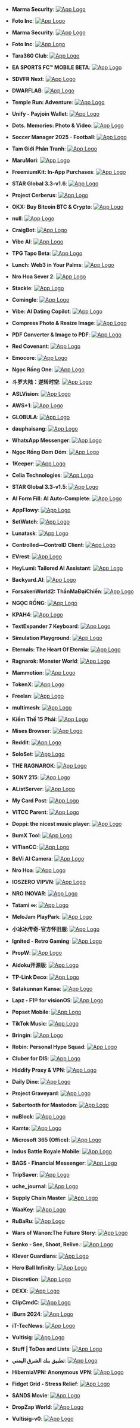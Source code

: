 - **Marma Security**: [![App Logo](https://is1-ssl.mzstatic.com/image/thumb/Purple221/v4/20/bc/bb/20bcbb65-865d-837c-972e-d8f5d1e5b253/AppIcon-0-0-1x_U007emarketing-0-7-0-0-85-220.png/200x200bb-80.png)](https://testflight.apple.com/join/hcM99ZF8)
- **Foto Inc**: [![App Logo](https://is1-ssl.mzstatic.com/image/thumb/Purple211/v4/5f/ef/93/5fef939a-ec4f-f950-7b4d-3d0193b6c430/AppIcon-0-0-1x_U007emarketing-0-7-0-85-220.png/200x200bb-80.png)](https://testflight.apple.com/join/6nXMFbZd)

- **Marma Security**: [![App Logo](https://is1-ssl.mzstatic.com/image/thumb/Purple221/v4/20/bc/bb/20bcbb65-865d-837c-972e-d8f5d1e5b253/AppIcon-0-0-1x_U007emarketing-0-7-0-0-85-220.png/200x200bb-80.png)](https://testflight.apple.com/join/hcM99ZF8)
- **Foto Inc**: [![App Logo](https://is1-ssl.mzstatic.com/image/thumb/Purple211/v4/5f/ef/93/5fef939a-ec4f-f950-7b4d-3d0193b6c430/AppIcon-0-0-1x_U007emarketing-0-7-0-85-220.png/200x200bb-80.png)](https://testflight.apple.com/join/6nXMFbZd)

- **Tara360 Club**: [![App Logo](https://is1-ssl.mzstatic.com/image/thumb/Purple211/v4/53/25/d1/5325d1ff-5206-acd7-0c24-f0879a99232a/AppIcon-production-0-0-1x_U007emarketing-0-10-0-0-85-220.png/200x200bb-80.png)](https://testflight.apple.com/join/Gg4r70vP)
- **EA SPORTS FC™ MOBILE BETA**: [![App Logo](https://is1-ssl.mzstatic.com/image/thumb/Purple211/v4/ae/78/da/ae78da9b-201e-bead-bdf0-bc603d796625/AppIcon-1x_U007emarketing-0-7-0-85-220-0.png/200x200bb-80.png)](https://testflight.apple.com/join/RsasaCM6)

- **SDVFR Next**: [![App Logo](https://is1-ssl.mzstatic.com/image/thumb/Purple221/v4/5b/58/88/5b58885b-c4cd-32ac-3434-e3b05b2a5e16/AppIcon-0-0-1x_U007epad-0-0-85-220.png/200x200bb-80.png)](https://testflight.apple.com/join/AT7TlgcE)

- **DWARFLAB**: [![App Logo](https://is1-ssl.mzstatic.com/image/thumb/Purple221/v4/c1/0b/8e/c10b8eb6-a8ae-e2e3-5291-3f25075360c3/AppIcon-0-0-1x_U007epad-0-0-0-10-0-0-85-220.png/200x200bb-80.png)](https://testflight.apple.com/join/tkgyzuZe)
- **Temple Run: Adventure**: [![App Logo](https://is1-ssl.mzstatic.com/image/thumb/Purple221/v4/e7/c1/43/e7c1437d-ccaf-f4e9-32ad-066af8bb0111/AppIcon-1x_U007emarketing-0-7-0-85-220-0.png/200x200bb-80.png)](https://testflight.apple.com/join/8c2K8z2s)

- **Unify - Payjoin Wallet**: [![App Logo](https://is1-ssl.mzstatic.com/image/thumb/Purple221/v4/27/14/5f/27145ff9-b0ae-b6b4-1feb-65fb19a25493/AppIcon-0-0-1x_U007emarketing-0-10-0-85-220.png/200x200bb-80.png)](https://testflight.apple.com/join/3WdlTdna)
- **Dots. Memories: Photo & Video**: [![App Logo](https://is1-ssl.mzstatic.com/image/thumb/Purple211/v4/d1/47/9b/d1479b0b-5aed-ef24-e458-4f16d01148ed/AppIcon-0-0-1x_U007emarketing-0-7-0-85-220.png/200x200bb-80.png)](https://testflight.apple.com/join/Bt4Wvavf)

- **Soccer Manager 2025 - Football**: [![App Logo](https://is1-ssl.mzstatic.com/image/thumb/Purple211/v4/e8/a4/d5/e8a4d5f3-ecbe-0d1d-8c14-50f4f4a8e17b/AppIcon-0-0-1x_U007emarketing-0-7-0-85-220.png/200x200bb-80.png)](https://testflight.apple.com/join/5UZ93A7a)
- **Tam Giới Phân Tranh**: [![App Logo](https://is1-ssl.mzstatic.com/image/thumb/Purple211/v4/44/cb/0d/44cb0dec-0d57-b1ec-d37f-308767b4233a/AppIcon-0-0-1x_U007emarketing-0-10-0-85-220.png/200x200bb-80.png)](https://testflight.apple.com/join/zJVHK213)

- **MaruMori**: [![App Logo](https://is1-ssl.mzstatic.com/image/thumb/Purple221/v4/b4/9d/65/b49d655f-daaf-d975-d91d-4ec1345133d6/AppIcon-0-0-1x_U007emarketing-0-10-0-0-85-220.png/200x200bb-80.png)](https://testflight.apple.com/join/MfpPbqCq)

- **FreemiumKit: In-App Purchases**: [![App Logo](https://is1-ssl.mzstatic.com/image/thumb/Purple211/v4/ed/5d/41/ed5d4155-d917-7b90-5de3-d58f6ec2e8d0/AppIcon-0-0-1x_U007epad-0-sRGB-85-220.png/200x200bb-80.png)](https://testflight.apple.com/join/AhTsftRv)

- **STAR Global 3.3-v1.6**: [![App Logo](https://is1-ssl.mzstatic.com/image/thumb/Purple221/v4/09/f0/4b/09f04be6-4755-b43d-64dd-ab992902b583/AppIcon-1x_U007emarketing-0-0-GLES2_U002c0-512MB-sRGB-0-0-0-85-220-0-0-0-8.png/200x200bb-80.png)](https://testflight.apple.com/join/We5AU9nj)
- **Project Cerberus**: [![App Logo](https://is1-ssl.mzstatic.com/image/thumb/Purple221/v4/bc/1b/ce/bc1bce34-f153-9075-d6f3-effa15e13113/AppIcon-1x_U007emarketing-0-7-0-85-220-0.png/200x200bb-80.png)](https://testflight.apple.com/join/jaT62yTP)

- **OKX: Buy Bitcoin BTC & Crypto**: [![App Logo](https://is1-ssl.mzstatic.com/image/thumb/Purple211/v4/48/48/ff/4848ff06-cd36-5563-eb69-6daf4fff5b43/AppIcon-1x_U007emarketing-0-7-0-85-220-0.png/200x200bb-80.png)](https://testflight.apple.com/join/suzsfxod)

- **null**: [![App Logo](https://is1-ssl.mzstatic.com/image/thumb/Purple211/v4/ae/78/da/ae78da9b-201e-bead-bdf0-bc603d796625/AppIcon-1x_U007emarketing-0-7-0-85-220-0.png/200x200bb-80.png)](https://testflight.apple.com/join/RsasaCM6)

- **CraigBot**: [![App Logo](https://is1-ssl.mzstatic.com/image/thumb/Purple221/v4/da/c5/9a/dac59a8d-8b0a-e741-90eb-e23afffb5abc/AppIcon-0-0-1x_U007ephone-0-1-85-220.jpeg/200x200bb-80.png)](https://testflight.apple.com/join/bNsRH4kh)

- **Vibe AI**: [![App Logo](https://is1-ssl.mzstatic.com/image/thumb/Purple221/v4/7d/73/85/7d7385d3-4dfc-b877-1686-46eae35706b3/AppIcon-0-0-1x_U007epad-0-0-sRGB-85-220.jpeg/200x200bb-80.png)](https://testflight.apple.com/join/g0Zl8pVd)

- **TPG Tapo Beta**: [![App Logo](https://is1-ssl.mzstatic.com/image/thumb/Purple221/v4/84/97/9f/84979f6e-5803-c6c7-2e70-7a1e9a8641c8/AppIcon-Beta-Big-0-0-1x_U007emarketing-0-7-0-0-sRGB-85-220.png/200x200bb-80.png)](https://testflight.apple.com/join/TlL8lXUE)

- **Lunch: Web3 in Your Palms**: [![App Logo](https://is1-ssl.mzstatic.com/image/thumb/Purple211/v4/fe/d3/4c/fed34c69-938d-20cf-ed7e-bdcf615ce3dc/AppIcon-0-0-1x_U007emarketing-0-7-0-85-220.png/200x200bb-80.png)](https://testflight.apple.com/join/QXss3kEl)

- **Nro Hoa Sever 2**: [![App Logo](https://is1-ssl.mzstatic.com/image/thumb/Purple221/v4/3f/5e/36/3f5e3621-f0e3-e8de-970b-8e4ab16916a3/AppIcon-1x_U007emarketing-0-7-0-85-220-0.png/200x200bb-80.png)](https://testflight.apple.com/join/iBQpYuai)

- **Stackie**: [![App Logo](https://is1-ssl.mzstatic.com/image/thumb/Purple211/v4/0e/84/c6/0e84c66f-2277-fcb4-c45b-68d4fad3fe2a/AppIcon-0-1x_U007ephone-0-0-85-220-0.png/200x200bb-80.png)](https://testflight.apple.com/join/25CvgSSv)

- **Comingle**: [![App Logo](https://is1-ssl.mzstatic.com/image/thumb/Purple221/v4/95/d4/0b/95d40b86-37c2-aec9-dc33-df0f86dfecc3/AppIcon-0-0-1x_U007epad-0-85-220.png/200x200bb-80.png)](https://testflight.apple.com/join/8rckHFzp)

- **Vibe: AI Dating Copilot**: [![App Logo](https://is1-ssl.mzstatic.com/image/thumb/Purple221/v4/a7/aa/a4/a7aaa4da-0042-b25b-697d-e56b62e4c287/AppIcon-0-0-1x_U007epad-0-0-sRGB-85-220.png/200x200bb-80.png)](https://testflight.apple.com/join/g0Zl8pVd)

- **Compress Photo & Resize Image**: [![App Logo](https://is1-ssl.mzstatic.com/image/thumb/Purple221/v4/6f/63/d6/6f63d63e-adb6-68a4-b964-6e32316f2273/AppIcon-0-0-1x_U007ephone-0-1-85-220.png/200x200bb-80.png)](https://testflight.apple.com/join/XEv7sqcJ)

- **PDF Converter & Image to PDF**: [![App Logo](https://is1-ssl.mzstatic.com/image/thumb/Purple211/v4/1f/98/35/1f983552-dd27-f00e-0f92-28793e7d3ded/AppIcon-0-0-1x_U007ephone-0-0-sRGB-85-220.png/200x200bb-80.png)](https://testflight.apple.com/join/fPVfwjVC)

- **Red Covenant**: [![App Logo](https://is1-ssl.mzstatic.com/image/thumb/Purple221/v4/47/36/5f/47365f4b-1405-14bf-7abc-0877743b97e5/AppIcon-0-0-1x_U007emarketing-0-7-0-85-220.png/200x200bb-80.png)](https://testflight.apple.com/join/29NknnRm)

- **Emocore**: [![App Logo](https://is1-ssl.mzstatic.com/image/thumb/Purple221/v4/90/9b/97/909b97c5-c8b3-648a-bec3-b66c07e3590c/AppIcon-0-1x_U007epad-0-1-P3-85-220-0.png/200x200bb-80.png)](https://testflight.apple.com/join/JGvKdJE7)

- **Ngọc Rồng One**: [![App Logo](https://is1-ssl.mzstatic.com/image/thumb/Purple221/v4/79/af/25/79af25e6-7265-60b3-293f-09756942673c/AppIcon-1x_U007emarketing-0-7-0-85-220-0.png/200x200bb-80.png)](https://testflight.apple.com/join/qMfuhMWX)
- **斗罗大陆：逆转时空**: [![App Logo](https://is1-ssl.mzstatic.com/image/thumb/Purple221/v4/cb/fe/d1/cbfed175-32bd-c34e-b5ca-777268f9bec8/GameIcon0-0-0-1x_U007emarketing-0-7-0-85-220.png/200x200bb-80.png)](https://testflight.apple.com/join/5vznz2Wj)

- **ASLVision**: [![App Logo](https://is1-ssl.mzstatic.com/image/thumb/Purple221/v4/9a/23/94/9a2394d6-3660-7433-2cee-9bcf54fea5be/AppIcon-1x_U007emarketing-0-7-0-85-220.png/200x200bb-80.png)](https://testflight.apple.com/join/fJCCqY4Q)

- **AWS+1**: [![App Logo](https://is1-ssl.mzstatic.com/image/thumb/Purple211/v4/9f/0b/a9/9f0ba9fa-b783-fd53-52b5-c520fc5af68e/AppIcon-0-0-1x_U007emarketing-0-7-0-0-85-220.png/200x200bb-80.png)](https://testflight.apple.com/join/hV7fEuUv)

- **GLOBULA**: [![App Logo](https://is1-ssl.mzstatic.com/image/thumb/Purple211/v4/5a/a3/a3/5aa3a323-991c-ae33-e5e9-0b01d9d51017/AppIcon-1x_U007emarketing-0-7-0-85-220-0.png/200x200bb-80.png)](https://testflight.apple.com/join/xaJ7raw5)

- **dauphaisang**: [![App Logo](https://is1-ssl.mzstatic.com/image/thumb/Purple211/v4/3b/2c/8e/3b2c8e15-9d64-c5d9-4357-3def5ef7d126/AppIcon-0-0-1x_U007emarketing-0-7-0-85-220.png/200x200bb-80.png)](https://testflight.apple.com/join/M7FH1r7V)

- **WhatsApp Messenger**: [![App Logo](https://is1-ssl.mzstatic.com/image/thumb/Purple221/v4/7f/85/bc/7f85bc84-4012-40e3-62c5-0393f096a5ec/AppIconCatalystBetarelbranch-0-2x_U007euniversal-0-0-0-4-0-0-0-85-220-0.png/200x200bb-80.png)](https://testflight.apple.com/join/krUFQpyJ)

- **Ngọc Rồng Đom Đóm**: [![App Logo](https://is1-ssl.mzstatic.com/image/thumb/Purple211/v4/e3/5a/e5/e35ae5e2-0825-99c4-ddd0-e8a3c3745e9b/AppIcon-0-0-1x_U007emarketing-0-7-0-85-220.png/200x200bb-80.png)](https://testflight.apple.com/join/y1S2DkS9)

- **1Keeper**: [![App Logo](https://is1-ssl.mzstatic.com/image/thumb/Purple211/v4/3d/21/24/3d21242c-f5f5-5b23-8706-d47c70401a7b/AppIcon-0-0-1x_U007emarketing-0-5-0-85-220.png/200x200bb-80.png)](https://testflight.apple.com/join/ExEst8hT)

- **Celia Technologies**: [![App Logo](https://is1-ssl.mzstatic.com/image/thumb/Purple221/v4/30/30/18/3030182c-afdb-4aba-d877-7e0990046773/AppIcon-0-0-1x_U007epad-0-85-220.png/200x200bb-80.png)](https://testflight.apple.com/join/KWFbfKK1)

- **STAR Global 3.3-v1.5**: [![App Logo](https://is1-ssl.mzstatic.com/image/thumb/Purple221/v4/5b/df/ab/5bdfab92-5328-5471-4e56-8c0a25e98206/AppIcon-1x_U007emarketing-0-0-GLES2_U002c0-512MB-sRGB-0-0-0-85-220-0-0-0-8.png/200x200bb-80.png)](https://testflight.apple.com/join/We5AU9nj)

- **AI Form Fill: AI Auto-Complete**: [![App Logo](https://is1-ssl.mzstatic.com/image/thumb/Purple211/v4/0b/1c/dd/0b1cdd52-f598-a18f-79fb-8ab87455287e/AppIcon-0-0-85-220-0-4-0-2x.png/200x200bb-80.png)](https://testflight.apple.com/join/QVSGHxxq)

- **AppFlowy**: [![App Logo](https://is1-ssl.mzstatic.com/image/thumb/Purple211/v4/29/d5/77/29d57790-c339-344c-b113-8f636e067522/AppIcon-0-0-1x_U007emarketing-0-6-0-0-85-220.png/200x200bb-80.png)](https://testflight.apple.com/join/6CexvkDz)

- **SetWatch**: [![App Logo](https://is1-ssl.mzstatic.com/image/thumb/Purple211/v4/7f/7b/76/7f7b7676-049b-7a44-1b0d-a7a42ffc7095/MessagesApplicationStub60x60@2x.png/200x200bb-80.png)](https://testflight.apple.com/join/N6Pq2S6g)

- **Lunatask**: [![App Logo](https://is1-ssl.mzstatic.com/image/thumb/Purple221/v4/5b/ab/2c/5bab2c1e-6f88-0597-6068-47e7ae336c7c/AppIcon-0-0-1x_U007epad-0-85-220.png/200x200bb-80.png)](https://testflight.apple.com/join/kBdIBSQK)

- **Controlled—ControlD Client**: [![App Logo](https://is1-ssl.mzstatic.com/image/thumb/Purple221/v4/b2/91/1a/b2911ab7-d104-1b0f-36e5-c89649532608/AppIcon-0-0-1x_U007epad-0-0-85-220.png/200x200bb-80.png)](https://testflight.apple.com/join/DsiP91S8)

- **EVrest**: [![App Logo](https://is1-ssl.mzstatic.com/image/thumb/Purple211/v4/48/c9/bb/48c9bbd8-d020-e491-5ced-89e54806a619/AppIcon-0-1x_U007emarketing-0-5-0-85-220-0.png/200x200bb-80.png)](https://testflight.apple.com/join/PsozH8Fq)

- **HeyLumi: Tailored AI Assistant**: [![App Logo](https://is1-ssl.mzstatic.com/image/thumb/Purple211/v4/a6/6c/cd/a66ccd94-d605-4c6b-22e7-85b84ee0a79c/AppIcon-1x_U007ephone-0-0-85-220-0.png/200x200bb-80.png)](https://testflight.apple.com/join/reQsxT5Q)

- **Backyard.AI**: [![App Logo](https://is1-ssl.mzstatic.com/image/thumb/Purple221/v4/43/bd/b5/43bdb5f8-1e07-c5b2-349b-32c211fe73f0/AppIcon-0-0-1x_U007epad-0-85-220.png/200x200bb-80.png)](https://testflight.apple.com/join/MaP0ap1E)

- **ForsakenWorld2: ThầnMaĐạiChiến**: [![App Logo](https://is1-ssl.mzstatic.com/image/thumb/Purple221/v4/2e/0b/47/2e0b475b-b30d-593b-fe9b-782657cb9619/AppIcon-0-0-1x_U007emarketing-0-6-0-85-220.png/200x200bb-80.png)](https://testflight.apple.com/join/8x7jZt9r)

- **NGỌC RỒNG**: [![App Logo](https://is1-ssl.mzstatic.com/image/thumb/Purple221/v4/a1/c1/bb/a1c1bb8c-e658-1794-2084-001bbdc91e5e/AppIcon-0-0-1x_U007emarketing-0-7-0-85-220.png/200x200bb-80.png)](https://testflight.apple.com/join/b7uMJ98E)

- **KPAH4**: [![App Logo](https://is1-ssl.mzstatic.com/image/thumb/Purple221/v4/7a/6a/42/7a6a4282-a798-b3f1-8896-f7392850ccb2/AppIcon-0-0-1x_U007ephone-0-10-0-85-220.png/200x200bb-80.png)](https://testflight.apple.com/join/ssNqHRM9)
- **TextExpander 7 Keyboard**: [![App Logo](https://is1-ssl.mzstatic.com/image/thumb/Purple221/v4/2c/14/1a/2c141af3-fab3-4f78-6d0d-ccdcc15f9608/AppIcon-0-1x_U007emarketing-0-4-85-220-0.png/200x200bb-80.png)](https://testflight.apple.com/join/vKrjNFUr)

- **Simulation Playground**: [![App Logo](https://is1-ssl.mzstatic.com/image/thumb/Purple221/v4/02/74/10/02741029-2789-8dbd-672d-d688e13799a2/AppIcon.lsr/200x200bb-80.png)](https://testflight.apple.com/join/rMf3CCf7)

- **Eternals: The Heart Of Eternia**: [![App Logo](https://is1-ssl.mzstatic.com/image/thumb/Purple221/v4/ce/d1/d7/ced1d763-d7c1-8fe3-8cfd-312b5188e72c/AppIcon-0-0-1x_U007emarketing-0-7-0-85-220.png/200x200bb-80.png)](https://testflight.apple.com/join/zcfkDqbm)

- **Ragnarok: Monster World**: [![App Logo](https://is1-ssl.mzstatic.com/image/thumb/Purple211/v4/d9/18/7f/d9187fcf-1047-3285-fea3-1e5a3fafee0d/AppIcon-0-0-1x_U007emarketing-0-7-0-85-220.png/200x200bb-80.png)](https://testflight.apple.com/join/W5sHnVHT)

- **Mammotion**: [![App Logo](https://is1-ssl.mzstatic.com/image/thumb/Purple221/v4/cb/a6/73/cba67305-dbad-655b-ad0b-d3fdb471813e/AppIcon-0-0-1x_U007emarketing-0-7-0-0-sRGB-85-220.png/200x200bb-80.png)](https://testflight.apple.com/join/GsYEMjIk)

- **TokenX**: [![App Logo](https://is1-ssl.mzstatic.com/image/thumb/Purple221/v4/ab/65/c3/ab65c31c-f204-e7e7-12cf-fdf4366c4d95/AppIcon-0-0-1x_U007emarketing-0-7-0-85-220.png/200x200bb-80.png)](https://testflight.apple.com/join/KSSmtna3)

- **Freelan**: [![App Logo](https://is1-ssl.mzstatic.com/image/thumb/Purple211/v4/58/d0/d7/58d0d720-df67-2cdf-2fe4-52e68dffc4f6/AppIcon-0-0-1x_U007emarketing-0-5-0-0-85-220.png/200x200bb-80.png)](https://testflight.apple.com/join/q3JGZn5D)

- **multimesh**: [![App Logo](https://is1-ssl.mzstatic.com/image/thumb/Purple211/v4/5f/34/39/5f343984-25dd-58d5-964b-caf73c2d9949/AppIcon-0-0-1x_U007emarketing-0-7-0-0-85-220.png/200x200bb-80.png)](https://testflight.apple.com/join/TetHa5GP)

- **Kiếm Thế 15 Phái**: [![App Logo](https://is1-ssl.mzstatic.com/image/thumb/Purple221/v4/b9/91/03/b9910306-a1e6-b151-0471-caeb09137f64/AppIcon-0-0-1x_U007emarketing-0-7-0-85-220.png/200x200bb-80.png)](https://testflight.apple.com/join/s3LjPecB)

- **Mises Browser**: [![App Logo](https://is1-ssl.mzstatic.com/image/thumb/Purple211/v4/a0/8d/00/a08d0027-ca48-bbb9-4525-77dbd627dc58/AppIcon-0-0-1x_U007emarketing-0-0-0-6-0-0-85-220.png/200x200bb-80.png)](https://testflight.apple.com/join/dFykgML6)

- **Reddit**: [![App Logo](https://is1-ssl.mzstatic.com/image/thumb/Purple221/v4/6e/09/83/6e098311-765d-eb99-58d9-224ab948331f/AppIcon-0-0-1x_U007epad-0-0-85-220.png/200x200bb-80.png)](https://testflight.apple.com/join/b9jMyOWt)

- **SoloSet**: [![App Logo](https://is1-ssl.mzstatic.com/image/thumb/Purple211/v4/9c/2c/ad/9c2cade2-50f3-27ef-48ed-4af3d28bbeda/AppIcon-0-0-1x_U007ephone-0-0-85-220.png/200x200bb-80.png)](https://testflight.apple.com/join/K5HeDxPx)

- **THE RAGNAROK**: [![App Logo](https://is1-ssl.mzstatic.com/image/thumb/Purple221/v4/90/4b/88/904b8878-37bf-67dc-e856-75b32407b5a3/AppIcon-0-0-1x_U007epad-0-10-0-85-220.png/200x200bb-80.png)](https://testflight.apple.com/join/NkZHQjmr)

- **SONY 215**: [![App Logo](https://is1-ssl.mzstatic.com/image/thumb/Purple221/v4/02/e2/7b/02e27b9e-69b9-dea0-c440-b3d20b42d187/AppIcon-1x_U007emarketing-0-7-0-85-220-0.png/200x200bb-80.png)](https://testflight.apple.com/join/9qFGRWPX)

- **AListServer**: [![App Logo](https://is1-ssl.mzstatic.com/image/thumb/Purple211/v4/24/c2/ce/24c2ce7e-6fa4-0bb8-8b99-9cdf7c419597/AppIcon-1x_U007epad-0-85-220-0.jpeg/200x200bb-80.png)](https://testflight.apple.com/join/ZkEH1rwb)

- **My Card Post**: [![App Logo](https://is1-ssl.mzstatic.com/image/thumb/Purple221/v4/51/a4/ad/51a4ada3-9539-4ccb-3125-f2b0ba7671e2/AppIcon-1x_U007emarketing-0-7-0-0-85-220-0.png/200x200bb-80.png)](https://testflight.apple.com/join/Uhery85J)
- **VITCC Parent**: [![App Logo](https://is1-ssl.mzstatic.com/image/thumb/Purple211/v4/d8/38/ab/d838ab75-afe2-edc0-ca04-cbddc5459929/AppIcon-0-0-1x_U007emarketing-0-7-0-0-85-220.png/200x200bb-80.png)](https://testflight.apple.com/join/OiJoPPIE)

- **Doppi: the nicest music player**: [![App Logo](https://is1-ssl.mzstatic.com/image/thumb/Purple221/v4/b4/a3/10/b4a3103d-64cc-5a30-e408-54613310d09e/AppIcon-0-1x_U007epad-0-0-P3-85-220-0.png/200x200bb-80.png)](https://testflight.apple.com/join/Kxs8t6SE)

- **BumX Tool**: [![App Logo](https://is1-ssl.mzstatic.com/image/thumb/Purple211/v4/fe/f8/91/fef89196-3baa-d25a-e024-2687e910f10b/AppIcon-0-0-1x_U007emarketing-0-10-0-0-85-220.png/200x200bb-80.png)](https://testflight.apple.com/join/42EzOcYn)

- **VITianCC**: [![App Logo](https://is1-ssl.mzstatic.com/image/thumb/Purple211/v4/20/f2/bf/20f2bfab-db57-186b-1b37-727100bfc87e/AppIcon-0-0-1x_U007emarketing-0-7-0-0-85-220.png/200x200bb-80.png)](https://testflight.apple.com/join/VgKiq9hh)
- **BeVi AI Camera**: [![App Logo](https://is1-ssl.mzstatic.com/image/thumb/Purple211/v4/b2/bf/3b/b2bf3b18-393b-586e-4774-3695c55af628/AppIcon-0-0-1x_U007ephone-0-0-85-220.png/200x200bb-80.png)](https://testflight.apple.com/join/Z6UFZA6Y)

- **Nro Hoa**: [![App Logo](https://is1-ssl.mzstatic.com/image/thumb/Purple221/v4/dc/1a/2e/dc1a2e43-c56a-318d-3ea1-021be08ae170/AppIcon-1x_U007emarketing-0-7-0-85-220-0.png/200x200bb-80.png)](https://testflight.apple.com/join/eyIvc82u)

- **IOSZERO VIPVN**: [![App Logo](https://is1-ssl.mzstatic.com/image/thumb/Purple221/v4/22/5a/57/225a573f-ac47-a7c5-e734-4ef3ea3f6f66/AppIcon-1x_U007emarketing-0-7-0-85-220-0.png/200x200bb-80.png)](https://testflight.apple.com/join/4V5BK1O0)

- **NRO INOVAR**: [![App Logo](https://is1-ssl.mzstatic.com/image/thumb/Purple211/v4/74/47/c5/7447c5f5-7f86-63b7-9b98-d44d5fdaae2b/AppIcon-0-0-1x_U007emarketing-0-7-0-85-220.png/200x200bb-80.png)](https://testflight.apple.com/join/qdOyXJef)

- **Tatami ∞**: [![App Logo](https://is1-ssl.mzstatic.com/image/thumb/Purple221/v4/5d/17/81/5d178142-86ef-b608-c154-8cceb2df68e4/AppIcon-0-0-1x_U007epad-0-1-85-220.png/200x200bb-80.png)](https://testflight.apple.com/join/A6JbU7sh)

- **MeloJam PlayPark**: [![App Logo](https://is1-ssl.mzstatic.com/image/thumb/Purple211/v4/ee/04/5e/ee045efc-3d3b-8a28-0577-ac813eed7f36/AppIcon-0-0-1x_U007emarketing-0-7-0-85-220.png/200x200bb-80.png)](https://testflight.apple.com/join/HjE8KvXa?source_caller=ui&shortlink=b1hj99uh)

- **小冰冰传奇-官方怀旧服**: [![App Logo](https://is1-ssl.mzstatic.com/image/thumb/Purple221/v4/e4/fd/75/e4fd756c-6a31-7d89-6404-ce1bd5f73345/AppIcon-0-0-1x_U007emarketing-0-7-0-0-85-220.png/200x200bb-80.png)](https://testflight.apple.com/join/3iWOsKQO)

- **Ignited - Retro Gaming**: [![App Logo](https://is1-ssl.mzstatic.com/image/thumb/Purple221/v4/ef/ab/94/efab9499-b264-4410-9be9-daad77f82a8e/IconOrange-0-0-1x_U007epad-0-0-85-220.png/200x200bb-80.png)](https://testflight.apple.com/join/ExWvtjcq)

- **PropW**: [![App Logo](https://is1-ssl.mzstatic.com/image/thumb/Purple221/v4/12/fb/3a/12fb3a6b-302d-164a-0a60-bc7b0999c9f7/AppIcon-0-0-1x_U007emarketing-0-5-0-sRGB-85-220.png/200x200bb-80.png)](https://testflight.apple.com/join/bM5bTQA6)
- **Aidoku开源版**: [![App Logo](https://is1-ssl.mzstatic.com/image/thumb/Purple221/v4/d9/ba/9f/d9ba9f19-b0ac-8ef9-1a11-1187bec49e39/AppIcon-0-1x_U007emarketing-0-7-0-85-220-0.png/200x200bb-80.png)](https://testflight.apple.com/join/plbnVA5a)

- **TP-Link Deco**: [![App Logo](https://is1-ssl.mzstatic.com/image/thumb/Purple211/v4/e8/9b/44/e89b44a9-570d-4971-5184-cc2f066fd1dd/AppIcon-0-0-1x_U007emarketing-0-7-0-0-85-220.png/200x200bb-80.png)](https://testflight.apple.com/join/U5p3ccdw)

- **Satakunnan Kansa**: [![App Logo](https://is1-ssl.mzstatic.com/image/thumb/Purple221/v4/88/ad/05/88ad05fa-e563-de26-b844-c52764fa5d1d/AppIcon-0-0-1x_U007epad-0-85-220.png/200x200bb-80.png)](https://testflight.apple.com/join/wrh3Qw7n)

- **Lapz - F1® for visionOS**: [![App Logo](https://is1-ssl.mzstatic.com/image/thumb/Purple221/v4/31/7b/1d/317b1d4f-ead4-6a37-25aa-7be00b8a1361/AppIcon.lsr/200x200bb-80.png)](https://testflight.apple.com/join/qX6Yvfwz)

- **Popset Mobile**: [![App Logo](https://is1-ssl.mzstatic.com/image/thumb/Purple221/v4/2d/a0/28/2da028b9-c14b-3874-ce55-ca1628441da5/AppIcon-0-0-1x_U007epad-0-85-220.png/200x200bb-80.png)](https://testflight.apple.com/join/uFgOuEoi)
- **TikTok Music**: [![App Logo](https://is1-ssl.mzstatic.com/image/thumb/Purple221/v4/bf/f2/19/bff219ef-10c9-3a22-ad8c-74c19378eceb/AppIcon-0-0-1x_U007emarketing-0-7-0-sRGB-85-220.png/200x200bb-80.png)](https://testflight.apple.com/join/G0n2YZyU)
- **Bringin**: [![App Logo](https://is1-ssl.mzstatic.com/image/thumb/Purple211/v4/09/17/bb/0917bb1a-181f-6bdd-e477-36fc3143cd29/AppIcon-0-0-1x_U007emarketing-0-7-0-0-85-220.png/200x200bb-80.png)](https://testflight.apple.com/join/HVh6eZsF)
- **Robin: Personal Hype Squad**: [![App Logo](https://is1-ssl.mzstatic.com/image/thumb/Purple221/v4/c8/a3/4d/c8a34d33-10d0-cb7e-316e-f2f84d2ab7d6/AppIcon-0-0-1x_U007epad-0-0-85-220.png/200x200bb-80.png)](https://testflight.apple.com/join/F41rywJy)
- **Cluber for DIS**: [![App Logo](https://is1-ssl.mzstatic.com/image/thumb/Purple221/v4/b7/ac/48/b7ac4888-241c-18b1-b8e3-c5f845395599/AppIcon-0-0-1x_U007emarketing-0-7-0-P3-85-220.png/200x200bb-80.png)](https://testflight.apple.com/join/ZOaJUBS3)
- **Hiddify Proxy & VPN**: [![App Logo](https://is1-ssl.mzstatic.com/image/thumb/Purple211/v4/0e/5d/ab/0e5dab79-2ae4-7b82-fef1-161da1df2a99/AppIcon-0-0-1x_U007epad-0-85-220.png/200x200bb-80.png)](https://testflight.apple.com/join/dsNjHxjb)
- **Daily Dine**: [![App Logo](https://is1-ssl.mzstatic.com/image/thumb/Purple221/v4/4e/a6/21/4ea62120-3204-0fd3-eb00-93a09842e8f4/AppIcon-0-0-1x_U007epad-0-85-220.png/200x200bb-80.png)](https://testflight.apple.com/join/uHJHbGMc)
- **Project Graveyard**: [![App Logo](https://is1-ssl.mzstatic.com/image/thumb/Purple211/v4/15/e2/ea/15e2ea8b-1b4a-daa0-119d-078e45365adb/AppIcon.lsr/200x200bb-80.png)](https://testflight.apple.com/join/LMRBvMmV)
- **Sabertooth for Mastodon**: [![App Logo](https://is1-ssl.mzstatic.com/image/thumb/Purple221/v4/fe/52/46/fe524688-4ed3-59ac-b576-bd09c4ef79db/AppIcon-0-0-1x_U007emarketing-0-7-0-85-220.png/200x200bb-80.png)](https://testflight.apple.com/join/pBGgMKw2)
- **nuBlock**: [![App Logo](https://is1-ssl.mzstatic.com/image/thumb/Purple211/v4/39/76/9f/39769fe6-4328-eebe-45d1-5c22f524af4b/AppIcon-0-0-1x_U007emarketing-0-5-0-85-220.png/200x200bb-80.png)](https://testflight.apple.com/join/ka3UbzG0)
- **Kamte**: [![App Logo](https://is1-ssl.mzstatic.com/image/thumb/Purple211/v4/6c/d8/9c/6cd89c03-2dd8-0d6f-bf62-b6757026dd74/AppIcon-1x_U007emarketing-0-7-0-0-85-220-0.png/200x200bb-80.png)](https://testflight.apple.com/join/efVVgzAz)
- **Microsoft 365 (Office)**: [![App Logo](https://is1-ssl.mzstatic.com/image/thumb/Purple211/v4/ee/55/2e/ee552ed6-0bf8-650f-5f7a-5e1daeab12e6/AppIcon-0-0-1x_U007emarketing-0-7-0-sRGB-0-85-220-0.png/200x200bb-80.png)](https://testflight.apple.com/join/eHAKJBtM)
- **Indus Battle Royale Mobile**: [![App Logo](https://is1-ssl.mzstatic.com/image/thumb/Purple221/v4/e7/3f/2f/e73f2f72-8017-edfe-aee0-f850b207396c/AppIcon-0-0-1x_U007emarketing-0-7-0-85-220.png/200x200bb-80.png)](https://testflight.apple.com/join/bAVRvZHD)
- **BAGS - Financial Messenger**: [![App Logo](https://is1-ssl.mzstatic.com/image/thumb/Purple211/v4/71/56/5d/71565d61-d887-4cfb-4570-eca49d1427c0/AppIcon-0-0-1x_U007epad-0-85-220.png/200x200bb-80.png)](https://testflight.apple.com/join/j7uwkoAL)
- **TripSaver**: [![App Logo](https://is1-ssl.mzstatic.com/image/thumb/Purple221/v4/e1/01/8d/e1018d23-37c3-7fd4-c99f-0e9cb5eee685/AppIcon-0-0-1x_U007ephone-0-1-85-220.jpeg/200x200bb-80.png)](https://testflight.apple.com/join/4zBdye9P)
- **uche_journal**: [![App Logo](https://is1-ssl.mzstatic.com/image/thumb/Purple211/v4/cb/90/42/cb904289-940c-6832-5c2b-c6b68c5a321c/AppIcon-1x_U007emarketing-0-7-0-0-85-220-0.png/200x200bb-80.png)](https://testflight.apple.com/join/kkQWJpgb)
- **Supply Chain Master**: [![App Logo](https://is1-ssl.mzstatic.com/image/thumb/Purple211/v4/c3/48/40/c3484081-b2f3-1c92-7f4d-7a8ea335d575/AppIcon-0-0-1x_U007epad-0-85-220.png/200x200bb-80.png)](https://testflight.apple.com/join/Y9T77hPn)
- **WaaKey**: [![App Logo](https://is1-ssl.mzstatic.com/image/thumb/Purple211/v4/12/ea/df/12eadfbd-7d08-122e-b476-aaae577a3871/MessagesApplicationStub60x60@2x.png/200x200bb-80.png)](https://testflight.apple.com/join/ChKdkTFo)
- **RuBaRu**: [![App Logo](https://is1-ssl.mzstatic.com/image/thumb/Purple221/v4/6e/ea/8f/6eea8fe7-35b9-ee5b-7fb4-25c4ae81499d/AppIcon-0-0-1x_U007emarketing-0-7-0-0-85-220.png/200x200bb-80.png)](https://testflight.apple.com/join/mbz7OTlH)
- **Wars of Wanon:The Future Story**: [![App Logo](https://is1-ssl.mzstatic.com/image/thumb/Purple211/v4/53/b1/ea/53b1eaea-48c9-02db-7b37-b2f520fa78c6/AppIcon-0-0-1x_U007emarketing-0-10-0-85-220.png/200x200bb-80.png)](https://testflight.apple.com/join/UZ4tYFb6)
- **Senko - See, Shoot, Relive.**: [![App Logo](https://is1-ssl.mzstatic.com/image/thumb/Purple221/v4/b5/4a/c5/b54ac55d-69af-6774-f76a-b5106cc16cd8/AppIcon-0-0-1x_U007epad-0-85-220.png/200x200bb-80.png)](https://testflight.apple.com/join/EAq5HAsd)
- **Klever Guardians**: [![App Logo](https://is1-ssl.mzstatic.com/image/thumb/Purple211/v4/04/34/a1/0434a194-e331-5407-86b6-c64fd7610701/AppIcon-1x_U007emarketing-0-7-0-85-220-0.png/200x200bb-80.png)](https://testflight.apple.com/join/Oe6YRAU2)
- **Hero Ball Infinity**: [![App Logo](https://is1-ssl.mzstatic.com/image/thumb/Purple221/v4/e6/84/06/e68406a2-15dd-c7f0-6011-c63dba9c5c5d/AppIcon-0-0-1x_U007emarketing-0-7-0-85-220.png/200x200bb-80.png)](https://testflight.apple.com/join/MNOD8H2j)
- **Discretion**: [![App Logo](https://is1-ssl.mzstatic.com/image/thumb/Purple211/v4/74/fd/79/74fd79e3-cc2c-dfe5-aefc-939debfb2746/AppIcon-1x_U007emarketing-0-0-0-7-0-0-85-220-0.png/200x200bb-80.png)](https://testflight.apple.com/join/BFsWHEvs)
- **DEXX**: [![App Logo](https://is1-ssl.mzstatic.com/image/thumb/Purple211/v4/2d/5b/25/2d5b25af-5997-0225-9d03-ff4c7c659b22/AppIcon-0-0-1x_U007ephone-0-0-85-220.png/200x200bb-80.png)](https://testflight.apple.com/join/Wv3T4RvF)
- **ClipCmdC**: [![App Logo](https://is1-ssl.mzstatic.com/image/thumb/Purple221/v4/0a/a9/4f/0aa94f18-72df-7638-eae8-daf6f9496eb1/AppIcon-0-0-85-220-0-0-4-0-2x.png/200x200bb-80.png)](https://testflight.apple.com/join/4uQhbSfn)
- **iBurn 2024**: [![App Logo](https://is1-ssl.mzstatic.com/image/thumb/Purple211/v4/c9/6c/a8/c96ca8f8-2358-de34-5490-29e12fa9535b/AppIcon-0-0-1x_U007emarketing-0-3-0-85-220.jpeg/200x200bb-80.png)](https://testflight.apple.com/join/WQTaAUGk)
- **iT-TecNews**: [![App Logo](https://is1-ssl.mzstatic.com/image/thumb/Purple211/v4/c3/6a/70/c36a704f-7944-9cd2-c187-c814dd773116/AppIcon-0-0-1x_U007ephone-0-1-85-220.png/200x200bb-80.png)](https://testflight.apple.com/join/msv4MtCj)
- **Vultisig**: [![App Logo](https://is1-ssl.mzstatic.com/image/thumb/Purple211/v4/ae/83/8f/ae838f2f-d8be-87f0-6b34-3ef29b06a8f2/AppIcon-0-0-1x_U007epad-0-0-85-220.png/200x200bb-80.png)](https://testflight.apple.com/join/kpVufItl)
- **Stuff | ToDos and Lists**: [![App Logo](https://is1-ssl.mzstatic.com/image/thumb/Purple221/v4/75/f1/68/75f16857-20b5-4912-7716-1aed5bf27602/AppIcon-0-0-1x_U007emarketing-0-7-0-P3-85-220.png/200x200bb-80.png)](https://testflight.apple.com/join/tS1k5B2T)
- **تطبيق بنك الشرق اليمني**: [![App Logo](https://is1-ssl.mzstatic.com/image/thumb/Purple211/v4/80/16/d8/8016d853-859e-402f-9ece-e1267bf5ea17/AppIcon-0-0-1x_U007ephone-0-0-sRGB-85-220.png/200x200bb-80.png)](https://testflight.apple.com/join/dBK2i6OK)
- **HiberniaVPN: Anonymous VPN**: [![App Logo](https://is1-ssl.mzstatic.com/image/thumb/Purple221/v4/27/20/0a/27200a2a-47fd-a7df-ac16-f13e16614246/AppIcon-0-1x_U007epad-0-85-220-0.png/200x200bb-80.png)](https://testflight.apple.com/join/mzI7Ao9J)
- **Fidget Grid - Stress Relief**: [![App Logo](https://is1-ssl.mzstatic.com/image/thumb/Purple211/v4/b4/ab/c5/b4abc559-b50b-0e5e-9953-48be699966ec/AppIcon-0-0-1x_U007epad-0-85-220.png/200x200bb-80.png)](https://testflight.apple.com/join/n9TzNMyY)
- **SANDS Movie**: [![App Logo](https://is1-ssl.mzstatic.com/image/thumb/Purple221/v4/3f/65/f2/3f65f26e-9962-a9cc-8e86-954b929a5acc/AppIcon-1x_U007emarketing-0-7-0-85-220-0.png/200x200bb-80.png)](https://testflight.apple.com/join/3nfJLyC1)
- **DropZap World**: [![App Logo](https://is1-ssl.mzstatic.com/image/thumb/Purple211/v4/0b/bd/2c/0bbd2cae-5218-faab-679e-2fa1efb06fcd/AppIcon-0-0-1x_U007epad-0-1-85-220.png/200x200bb-80.png)](https://testflight.apple.com/join/CdEXgjst)
- **Vultisig-v0**: [![App Logo](https://is1-ssl.mzstatic.com/image/thumb/Purple211/v4/79/72/9a/79729a24-0257-2e7e-0b05-85192360525a/AppIcon-0-0-1x_U007epad-0-0-85-220.png/200x200bb-80.png)](https://testflight.apple.com/join/CHHICwnO)